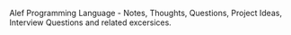 Alef Programming Language - Notes, Thoughts, Questions, Project Ideas, Interview Questions and related excersices. 
